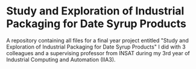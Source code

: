 # Study and Exploration of Industrial Packaging for Date Syrup Products
A repository containing all files for a final year project entitled "Study and Exploration of Industrial Packaging for Date Syrup Products" I did with 3 colleagues and a supervising professor from INSAT during my 3rd year of Industrial Computing and Automation (IIA3).

